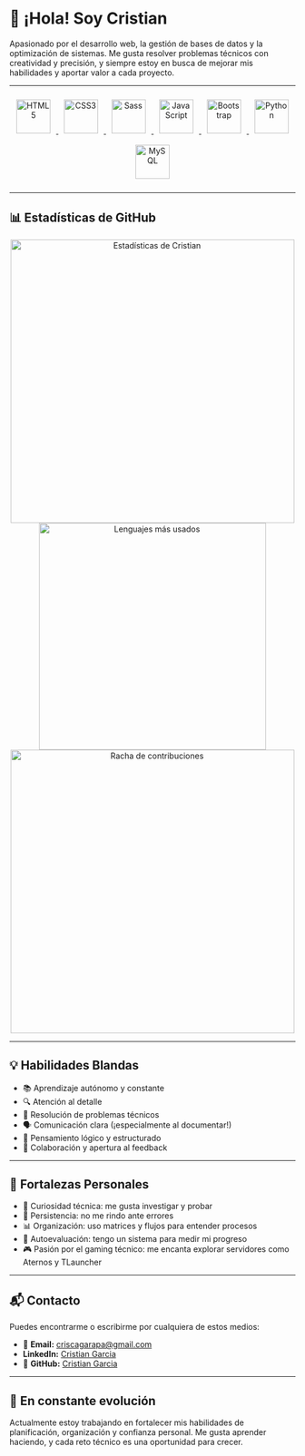 # 👋 ¡Hola! Soy Cristian

Apasionado por el desarrollo web, la gestión de bases de datos y la optimización de sistemas. Me gusta resolver problemas técnicos con creatividad y precisión, y siempre estoy en busca de mejorar mis habilidades y aportar valor a cada proyecto.

---
<div align="center">

  <!-- HTML -->
  <a href="https://developer.mozilla.org/es/docs/Web/HTML" target="_blank">
    <img src="https://cdn.jsdelivr.net/gh/devicons/devicon/icons/html5/html5-original.svg" alt="HTML5" width="60" height="60" style="margin: 10px;"/>
  </a>

  <!-- CSS -->
  <a href="https://developer.mozilla.org/es/docs/Web/CSS" target="_blank">
    <img src="https://cdn.jsdelivr.net/gh/devicons/devicon/icons/css3/css3-original.svg" alt="CSS3" width="60" height="60" style="margin: 10px;"/>
  </a>

  <!-- CSS++ (estilo extendido con preprocesadores como Sass) -->
  <a href="https://sass-lang.com/" target="_blank">
    <img src="https://cdn.jsdelivr.net/gh/devicons/devicon/icons/sass/sass-original.svg" alt="Sass" width="60" height="60" style="margin: 10px;"/>
  </a>

  <!-- JavaScript -->
  <a href="https://developer.mozilla.org/es/docs/Web/JavaScript" target="_blank">
    <img src="https://cdn.jsdelivr.net/gh/devicons/devicon/icons/javascript/javascript-original.svg" alt="JavaScript" width="60" height="60" style="margin: 10px;"/>
  </a>

  <!-- Bootstrap -->
  <a href="https://getbootstrap.com/" target="_blank">
    <img src="https://cdn.jsdelivr.net/gh/devicons/devicon/icons/bootstrap/bootstrap-original.svg" alt="Bootstrap" width="60" height="60" style="margin: 10px;"/>
  </a>

  <!-- Python -->
  <a href="https://www.python.org/" target="_blank">
    <img src="https://cdn.jsdelivr.net/gh/devicons/devicon/icons/python/python-original.svg" alt="Python" width="60" height="60" style="margin: 10px;"/>
  </a>

  <!-- MySQL -->
  <a href="https://www.mysql.com/" target="_blank">
    <img src="https://cdn.jsdelivr.net/gh/devicons/devicon/icons/mysql/mysql-original.svg" alt="MySQL" width="60" height="60" style="margin: 10px;"/>
  </a>

</div>

---
## 📊 Estadísticas de GitHub

<div align="center">

<!-- GitHub Stats -->
<img src="https://github-readme-stats.vercel.app/api?username=cristian-dev&show_icons=true&theme=radical" alt="Estadísticas de Cristian" width="500"/>

<!-- Lenguajes más usados -->
<img src="https://github-readme-stats.vercel.app/api/top-langs/?username=cristian-dev&layout=compact&theme=radical" alt="Lenguajes más usados" width="400"/>

<!-- Streak (racha de contribuciones) -->
<img src="https://github-readme-streak-stats.herokuapp.com/?user=cristian-dev&theme=radical" alt="Racha de contribuciones" width="500"/>

</div>

---

## 💡 Habilidades Blandas

- 📚 Aprendizaje autónomo y constante
- 🔍 Atención al detalle
- 🧩 Resolución de problemas técnicos
- 🗣️ Comunicación clara (¡especialmente al documentar!)
- 🧠 Pensamiento lógico y estructurado
- 🤝 Colaboración y apertura al feedback

---

## 💪 Fortalezas Personales

- 🧭 Curiosidad técnica: me gusta investigar y probar
- 🔧 Persistencia: no me rindo ante errores
- 📊 Organización: uso matrices y flujos para entender procesos
- 🧠 Autoevaluación: tengo un sistema para medir mi progreso
- 🎮 Pasión por el gaming técnico: me encanta explorar servidores como Aternos y TLauncher


---

## 📬 Contacto

Puedes encontrarme o escribirme por cualquiera de estos medios:

- 📧 **Email:** criscagarapa@gmail.com
-  **LinkedIn:** [Cristian Garcia](www.linkedin.com/in/cristian-camilo-garcia-patiño-ab2b96378)
- 🐙 **GitHub:** [Cristian Garcia](https://github.com/CristianGa27)  


---

## 🌱 En constante evolución

Actualmente estoy trabajando en fortalecer mis habilidades de planificación, organización y confianza personal. Me gusta aprender haciendo, y cada reto técnico es una oportunidad para crecer.
